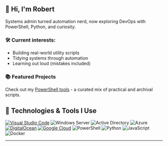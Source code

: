 ## 👋 Hi, I'm Robert

Systems admin turned automation nerd, now exploring DevOps with PowerShell, Python, and curiosity.

### 🛠️ Current interests:
- Building real-world utility scripts
- Tidying systems through automation
- Learning out loud (mistakes included)

### 📚 Featured Projects
Check out my [PowerShell tools](https://github.com/springbok104/powershell-tools) - a curated mix of practical and archival scripts.

## 🧰 Technologies & Tools I Use
[![Visual Studio Code](https://custom-icon-badges.demolab.com/badge/Visual%20Studio%20Code-0078d7.svg?logo=vsc&logoColor=white)](#)
![Windows Server](https://img.shields.io/badge/-Windows%20Server-0078D6?style=flat&logo=windows&logoColor=white)
![Active Directory](https://img.shields.io/badge/-Active%20Directory-4479A1?style=flat&logo=microsoft&logoColor=white)
![Azure](https://img.shields.io/badge/-Azure-008AD7?style=flat&logo=microsoftazure&logoColor=white)
[![DigitalOcean](https://img.shields.io/badge/DigitalOcean-%230167ff.svg?logo=digitalOcean&logoColor=white)](#)
[![Google Cloud](https://img.shields.io/badge/Google%20Cloud-%234285F4.svg?logo=google-cloud&logoColor=white)](#)
![PowerShell](https://img.shields.io/badge/-PowerShell-2bbc8a?style=flat&logo=powershell&logoColor=white)
![Python](https://img.shields.io/badge/-Python-3776AB?style=flat&logo=python&logoColor=white)
![JavaScript](https://img.shields.io/badge/-JavaScript-F7DF1E?style=flat&logo=javascript&logoColor=black)
![Docker](https://img.shields.io/badge/-Docker-2496ED?style=flat&logo=docker&logoColor=white)


---

<!--
**springbok104/springbok104** is a ✨ _special_ ✨ repository because its `README.md` (this file) appears on your GitHub profile.

Here are some ideas to get you started:

- 🔭 I’m currently working on ...
- 🌱 I’m currently learning ...
- 👯 I’m looking to collaborate on ...
- 🤔 I’m looking for help with ...
- 💬 Ask me about ...
- 📫 How to reach me: ...
- 😄 Pronouns: ...
- ⚡ Fun fact: ...
-->
